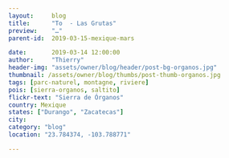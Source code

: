 ```yaml
---
layout:     blog
title:      "To  - Las Grutas"
preview:    "…"
parent-id:  2019-03-15-mexique-mars

date:       2019-03-14 12:00:00
author:     "Thierry"
header-img: "assets/owner/blog/header/post-bg-organos.jpg"
thumbnail: /assets/owner/blog/thumbs/post-thumb-organos.jpg
tags: [parc-naturel, montagne, riviere]
pois: [sierra-organos, saltito]
flickr-text: "Sierra de Órganos"
country: Mexique
states: ["Durango", "Zacatecas"]
city: 
category: "blog"
location: "23.784374, -103.788771"

---
```




